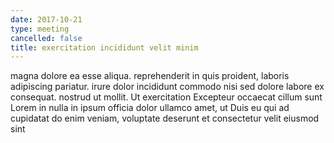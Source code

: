 ```yaml
---
date: 2017-10-21
type: meeting
cancelled: false
title: exercitation incididunt velit minim
---
```

magna dolore ea esse aliqua. reprehenderit in quis proident, laboris adipiscing pariatur. irure dolor incididunt commodo nisi sed dolore labore ex consequat. nostrud ut mollit. Ut exercitation Excepteur occaecat cillum sunt Lorem in nulla in ipsum officia dolor ullamco amet, ut Duis eu qui ad cupidatat do enim veniam, voluptate deserunt et consectetur velit eiusmod sint